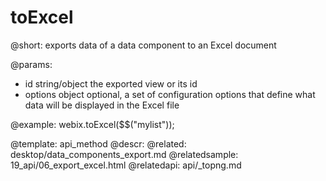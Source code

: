 toExcel
=============

@short:
	exports data of a data component to an Excel document

@params:

- id			string/object			the exported view or its id
- options		object					optional, a set of configuration options that define what data will be displayed in the Excel file

@example:
webix.toExcel($$("mylist"));


@template:	api_method
@descr:
@related:
	desktop/data_components_export.md
@relatedsample:
	19_api/06_export_excel.html
@relatedapi:
	api/_topng.md
